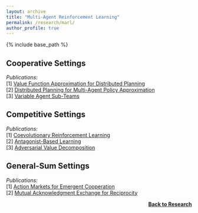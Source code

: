 ```yaml
---
layout: archive
title: "Multi-Agent Reinforcement Learning"
permalink: /research/marl/
author_profile: true
---
```


{% include base_path %}

## Cooperative Settings

*Publications:*  
[1] [Value Function Approximation for Distributed Planning](https://ifaamas.org/Proceedings/aamas2018/pdfs/p730.pdf)  
[2] [Distributed Planning for Multi-Agent Policy Approximation](https://arxiv.org/pdf/1901.08761.pdf)  
[3] [Variable Agent Sub-Teams](https://openreview.net/forum?id=hyJKKIhfxxT)  

## Competitive Settings

*Publications:*  
[1] [Coevolutionary Reinforcement Learning](http://thomyphan.github.io/files/2019-gecco.pdf)  
[2] [Antagonist-Based Learning](https://ifaamas.org/Proceedings/aamas2020/pdfs/p1055.pdf)  
[3] [Adversarial Value Decomposition](https://ojs.aaai.org/index.php/AAAI/article/view/17348)  

## General-Sum Settings

*Publications:*  
[1] [Action Markets for Emergent Cooperation](https://link.springer.com/chapter/10.1007/978-3-030-01421-6_24)  
[2] [Mutual Acknowledgment Exchange for Reciprocity](https://www.ifaamas.org/Proceedings/aamas2022/pdfs/p1047.pdf)  

<div style="float: right;">
    <a href="https://thomyphan.github.io/research/"><strong>Back to Research</strong></a>
</div>